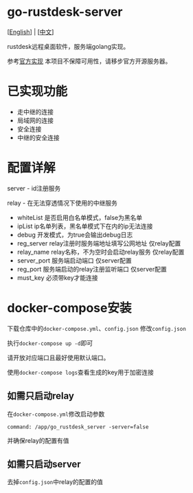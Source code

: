 # go-rustdesk-server

[<a href="README-English.md">English</a>] | [<a href="README.md">中文</a>]

rustdesk远程桌面软件，服务端golang实现。

参考[官方实现](https://github.com/rustdesk/rustdesk-server)
本项目不保障可用性，请移步官方开源服务器。

# 已实现功能

- 走中继的连接
- 局域网的连接
- 安全连接
- 中继的安全连接

# 配置详解
server - id注册服务

relay - 在无法穿透情况下使用的中继服务

- whiteList 是否启用白名单模式，false为黑名单
- ipList ip名单列表，黑名单模式下在内的ip无法连接
- debug 开发模式，为true会输出debug日志
- reg_server relay注册时服务端地址填写公网地址 仅relay配置
- relay_name relay名称，不为空时会启动relay服务 仅relay配置
- server_port 服务端启动端口 仅server配置
- reg_port 服务端启动的relay注册监听端口 仅server配置
- must_key 必须带key才能连接
# docker-compose安装

下载仓库中的`docker-compose.yml`、`config.json`
修改`config.json`

执行`docker-compose up -d`即可

请开放对应端口且最好使用默认端口。

使用`docker-compose logs`查看生成的key用于加密连接

## 如需只启动relay

在`docker-compose.yml`修改启动参数

`command: /app/go_rustdesk_server -server=false`

并确保relay的配置有值

## 如需只启动server

去掉`config.json`中relay的配置的值

